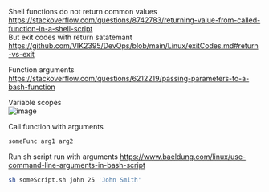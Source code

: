 Shell functions do not return common values\
https://stackoverflow.com/questions/8742783/returning-value-from-called-function-in-a-shell-script \
But exit codes with return satatemant https://github.com/VIK2395/DevOps/blob/main/Linux/exitCodes.md#return-vs-exit

Function arguments\
https://stackoverflow.com/questions/6212219/passing-parameters-to-a-bash-function

Variable scopes\
![image](https://github.com/user-attachments/assets/cc846aff-073c-406a-8f97-23af2d29c78f)

Call function with arguments
```bash
someFunc arg1 arg2
```

Run sh script run with arguments
https://www.baeldung.com/linux/use-command-line-arguments-in-bash-script
``` bash
sh someScript.sh john 25 'John Smith'
```
